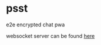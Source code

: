 # psst
e2e encrypted chat pwa

websocket server can be found [here](https://glitch.com/edit/#!/psst-api)
